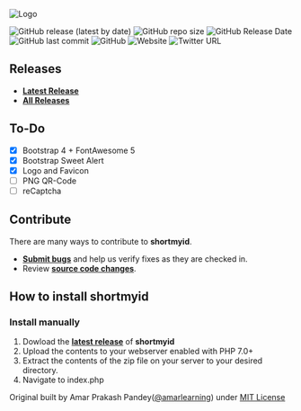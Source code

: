 ![Logo](https://cdn.images.my.id/images/2019/10/17/08fa5dfbc51afc80d73248044ec6c67d.png "Logo shortmyid")

![GitHub release (latest by date)](https://img.shields.io/github/v/release/GitKawanua/shortmyid?style=flat-square)
![GitHub repo size](https://img.shields.io/github/repo-size/GitKawanua/shortmyid?style=flat-square)
![GitHub Release Date](https://img.shields.io/github/release-date/GitKawanua/shortmyid?style=flat-square)
![GitHub last commit](https://img.shields.io/github/last-commit/GitKawanua/shortmyid?style=flat-square)
![GitHub](https://img.shields.io/github/license/GitKawanua/shortmyid?style=flat-square)
![Website](https://img.shields.io/website?style=flat-square&url=https%3A%2F%2Fshort.my.id)
![Twitter URL](https://img.shields.io/twitter/url?style=flat-square&url=https%3A%2F%2Ftwitter.com%2FKawanuaCo)

## Releases

* **[Latest Release](https://github.com/GitKawanua/shortmyid/releases/latest)**
* **[All Releases](https://github.com/GitKawanua/shortmyid/releases)**

## To-Do

- [x] Bootstrap 4 + FontAwesome 5
- [x] Bootstrap Sweet Alert
- [x] Logo and Favicon
- [ ] PNG QR-Code
- [ ] reCaptcha

## Contribute

There are many ways to contribute to **shortmyid**.
* **[Submit bugs](https://github.com/GitKawanua/shortmyid/issues)** and help us verify fixes as they are checked in.
* Review **[source code changes](https://github.com/GitKawanua/shortmyid/pulls)**.

## How to install shortmyid

### Install manually

1. Dowload the **[latest release](https://github.com/GitKawanua/shortmyid/releases/latest)** of **shortmyid**
2. Upload the contents to your webserver enabled with PHP 7.0+
3. Extract the contents of the zip file on your server to your desired directory.
4. Navigate to index.php


Original built by Amar Prakash Pandey([@amarlearning](http://github.com/amarlearning)) under [MIT License](http://amarlearning.mit-license.org/) 
